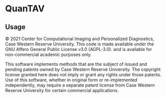 # QuanTAV


## Usage 
© 2021 Center for Computational Imaging and Personalized Diagnostics, Case Western Reserve University. This code is made available under the GNU Affero General Public License v3.0 (AGPL-3.0). and is available for non-commercial academic purposes only. 

This software implements methods that are the subject of issued and pending patents owned by Case Western Reserve University. The copyright license granted here does not imply or grant any rights under those patents. Use of this software, whether in original form or re-implemented independently, may require a separate patent license from Case Western Reserve University for certain commercial applications.